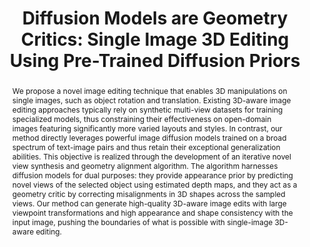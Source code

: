 ---
order_id: diff-3d-edit
title: "Diffusion Models are Geometry Critics: Single Image 3D Editing Using Pre-Trained Diffusion Priors"
authors: "Ruicheng Wang, <span class='me'>Jianfeng Xiang</span>, Jiaolong Yang, Xin Tong"
location: "2024 European Conference on Computer Vision, ECCV 2024"
teaser: "/videos/diff-3d-edit.mp4"
teaser_type: "video"
page_url: "https://wangrc.site/Diff3DEdit/"
abstract: "We propose a novel image editing technique that enables 3D manipulations on single images, such as object rotation and translation. Existing 3D-aware image editing approaches typically rely on synthetic multi-view datasets for training specialized models, thus constraining their effectiveness on open-domain images featuring significantly more varied layouts and styles. In contrast, our method directly leverages powerful image diffusion models trained on a broad spectrum of text-image pairs and thus retain their exceptional generalization abilities. This objective is realized through the development of an iterative novel view synthesis and geometry alignment algorithm. The algorithm harnesses diffusion models for dual purposes: they provide appearance prior by predicting novel views of the selected object using estimated depth maps, and they act as a geometry critic by correcting misalignments in 3D shapes across the sampled views. Our method can generate high-quality 3D-aware image edits with large viewpoint transformations and high appearance and shape consistency with the input image, pushing the boundaries of what is possible with single-image 3D-aware editing."
---